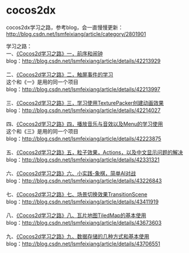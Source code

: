 # cocos2dx
cocos2dx学习之路，参考blog，会一直慢慢更新：
http://blog.csdn.net/lsmfeixiang/article/category/2801901

学习之路：<br/>
一、[《Cocos2d学习之路》一，前序和闹钟](https://github.com/teffy/cocos2dx/tree/master/Clock)<br/> 
blog：http://blog.csdn.net/lsmfeixiang/article/details/42213929<br/><br/> 
二、[《Cocos2d学习之路》二，触屏事件的学习](https://github.com/teffy/cocos2dx/tree/master/Clock)<br/> 
这个和《一》是用的同一个项目<br/>
blog：http://blog.csdn.net/lsmfeixiang/article/details/42213997<br/><br/> 
三、[《Cocos2d学习之路》三，学习使用TexturePacker创建动画效果](https://github.com/teffy/cocos2dx/tree/master/UseTexturePacker)<br/>
blog：http://blog.csdn.net/lsmfeixiang/article/details/42214027<br/><br/> 
四、[《Cocos2d学习之路》四，播放音乐与音效以及Menu的学习使用](https://github.com/teffy/cocos2dx/tree/master/UseTexturePacker)<br/>
这个和《三》是用的同一个项目<br/>
blog：http://blog.csdn.net/lsmfeixiang/article/details/42223875<br/><br/> 
五、[《Cocos2d学习之路》五，粒子效果，Actions，以及中文显示问题的解决](https://github.com/teffy/cocos2dx/tree/master/ParticleSystem)<br/>
blog：http://blog.csdn.net/lsmfeixiang/article/details/42331321<br/><br/> 
六、[《Cocos2d学习之路》六、小实践-象棋，简单AI对战](https://github.com/teffy/cocos2dx/tree/master/Chess)<br/>
blog：http://blog.csdn.net/lsmfeixiang/article/details/43226843<br/><br/> 
七、[《Cocos2d学习之路》七、场景切换效果TransitionScene](https://github.com/teffy/cocos2dx/tree/master/Transitions)<br/>
blog：http://blog.csdn.net/lsmfeixiang/article/details/43411919<br/><br/> 
八、[《Cocos2d学习之路》八、瓦片地图TiledMap的基本使用](https://github.com/teffy/cocos2dx/tree/master/TiledMap)<br/>
blog：http://blog.csdn.net/lsmfeixiang/article/details/43673603<br/><br/> 
九、[《Cocos2d学习之路》九、数据存储的几种方式和基本使用](https://github.com/teffy/cocos2dx/tree/master/ReadData)<br/>
blog：http://blog.csdn.net/lsmfeixiang/article/details/43706551<br/><br/> 